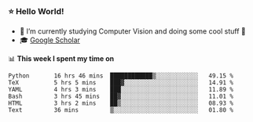 ### ⭐️ Hello World!

<!--
**hologerry/hologerry** is a ✨ _special_ ✨ repository because its `README.md` (this file) appears on your GitHub profile.

Here are some ideas to get you started:

- 🔭 I’m currently working and studying on Computer Vision
- 🌱 I’m currently learning at Peking University
- 💬 Ask me about 
- 📫 How to reach me: E-mail
- 😄 Pronouns: he/his
- ⚡ Fun fact: Music is the Power
-->


- 🔭 I’m currently studying Computer Vision and doing some cool stuff 🤖
- 🎓 [Google Scholar](https://scholar.google.com/citations?user=3ykqW9wAAAAJ&hl=en)


📊 **This week I spent my time on**

<!--START_SECTION:waka-->

```text
Python       16 hrs 46 mins  ████████████▒░░░░░░░░░░░░   49.15 %
TeX          5 hrs 5 mins    ███▓░░░░░░░░░░░░░░░░░░░░░   14.91 %
YAML         4 hrs 3 mins    ███░░░░░░░░░░░░░░░░░░░░░░   11.89 %
Bash         3 hrs 45 mins   ██▓░░░░░░░░░░░░░░░░░░░░░░   11.01 %
HTML         3 hrs 2 mins    ██▒░░░░░░░░░░░░░░░░░░░░░░   08.93 %
Text         36 mins         ▒░░░░░░░░░░░░░░░░░░░░░░░░   01.80 %
```

<!--END_SECTION:waka-->
